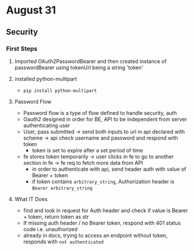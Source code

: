 # August 31
## Security
### First Steps
1. Imported OAuth2PasswordBearer and then created instance of passwordBearer using tokenUrl being a string 'token'
2. installed python-multipart
    - `pip install python-multipart`
3. Password Flow
    - Password flow is a type of flow defined to handle security, auth
    - Oauth2 designed in order for BE, API to be independent from server authenticating user
    * User, pass submitted -> send both inputs to url in api declared with scheme -> api check username and password and respond with token
        - token is set to expire after a set period of time
    * fe stores token temporarily -> user clicks in fe to go to another section in fe -> fe req to fetch more data from API
        * in order to authenticate with api, send header auth with value of Bearer + token
        * if token contains `arbitrary_string`, Authorization header is `Bearer arbitrary_string`

4. What IT Does
    - find and look in request for Auth header and check if value is Bearer + token, return token as str
    - If missing auth header / no Bearer token, respond with 401 status code i.e. unauthorized
    - already in docs, trying to access an endpoint without token, responds with `not authenticated`

